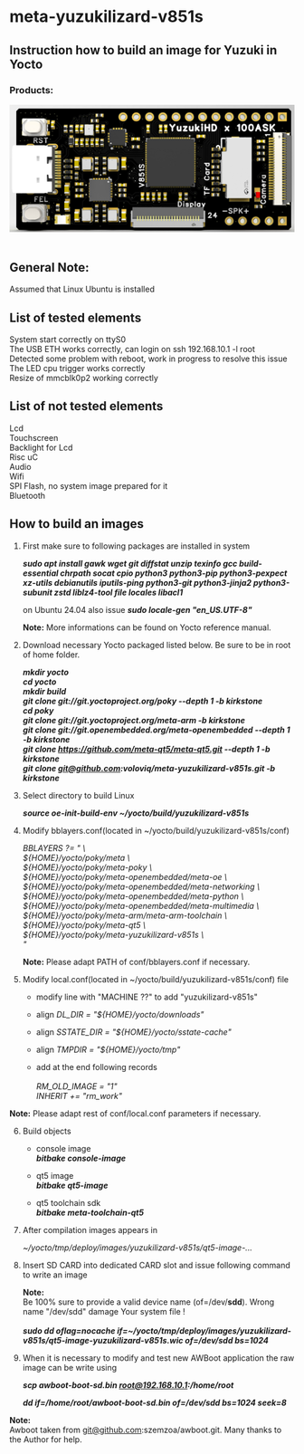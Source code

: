 # meta-yuzukilizard-v851s

## Instruction how to build an image for Yuzuki  in Yocto

### Products:

![PCB](yuzukilizard-v851s.png) <br>
<br>

## General Note:
Assumed that Linux Ubuntu is installed

## List of tested elements

System start correctly on ttyS0 <br>
The USB ETH works correctly, can login on ssh 192.168.10.1 -l root <br>
Detected some problem with reboot, work in progress to resolve this issue <br>
The LED cpu trigger works correctly <br>
Resize of mmcblk0p2 working correctly <br>

## List of not tested elements

Lcd <br>
Touchscreen <br>
Backlight for Lcd <br>
Risc uC <br>
Audio <br>
Wifi <br>
SPI Flash, no system image prepared for it <br>
Bluetooth <br>

## How to build an images

1. First make sure to following packages are installed in system

    ***sudo apt install gawk wget git diffstat unzip texinfo gcc build-essential chrpath socat cpio python3 python3-pip python3-pexpect xz-utils debianutils iputils-ping python3-git python3-jinja2 python3-subunit zstd liblz4-tool file locales libacl1***
    
    on Ubuntu 24.04 also issue
    ***sudo locale-gen "en_US.UTF-8"***

    **Note:**
    More informations can be found on Yocto reference manual.

2. Download necessary Yocto packaged listed below. Be sure to be in root of home folder.

	***mkdir yocto***<br>
	***cd yocto*** <br>
	***mkdir build*** <br>
	***git clone git://git.yoctoproject.org/poky --depth 1 -b kirkstone*** <br>
  ***cd poky*** <br>
  ***git clone git://git.yoctoproject.org/meta-arm -b kirkstone*** <br>
	***git clone git://git.openembedded.org/meta-openembedded --depth 1 -b kirkstone*** <br>
	***git clone https://github.com/meta-qt5/meta-qt5.git --depth 1 -b kirkstone*** <br>
	***git clone git@github.com:voloviq/meta-yuzukilizard-v851s.git -b kirkstone*** <br>

3. Select directory to build Linux

	***source oe-init-build-env ~/yocto/build/yuzukilizard-v851s*** <br>

4. Modify bblayers.conf(located in ~/yocto/build/yuzukilizard-v851s/conf)

    *BBLAYERS ?= " \\\
      ${HOME}/yocto/poky/meta \\\
      ${HOME}/yocto/poky/meta-poky \\\
      ${HOME}/yocto/poky/meta-openembedded/meta-oe \\\
      ${HOME}/yocto/poky/meta-openembedded/meta-networking \\\
      ${HOME}/yocto/poky/meta-openembedded/meta-python \\\
      ${HOME}/yocto/poky/meta-openembedded/meta-multimedia \\\
      ${HOME}/yocto/poky/meta-arm/meta-arm-toolchain \\ \
      ${HOME}/yocto/poky/meta-qt5 \\\
      ${HOME}/yocto/poky/meta-yuzukilizard-v851s \\\
      "*<br>

    **Note:** Please adapt PATH of conf/bblayers.conf if necessary. <br>

5. Modify local.conf(located in ~/yocto/build/yuzukilizard-v851s/conf) file

    - modify line with "MACHINE ??" to add "yuzukilizard-v851s"

    - align *DL_DIR = "${HOME}/yocto/downloads"* <br>

    - align *SSTATE_DIR = "${HOME}/yocto/sstate-cache"* <br>
    
    - align *TMPDIR = "${HOME}/yocto/tmp"* <br>
    
    - add at the end following records <br> <br>
  *RM_OLD_IMAGE = "1"* <br>
	*INHERIT += "rm_work"* <br>

  **Note:** Please adapt rest of conf/local.conf parameters if necessary. <br>

6. Build objects

    - console image <br>
      ***bitbake console-image*** <br>

    - qt5 image <br>
      ***bitbake qt5-image*** <br>

    - qt5 toolchain sdk <br>
      ***bitbake meta-toolchain-qt5*** <br>

7. After compilation images appears in

	*~/yocto/tmp/deploy/images/yuzukilizard-v851s/qt5-image-...* <br>

8. Insert SD CARD into dedicated CARD slot and issue following command to write an image

    **Note:** <br>
    Be 100% sure to provide a valid device name (of=/dev/**sdd**). Wrong name "/dev/sdd" damage Your system file ! <br> <br>
    ***sudo dd oflag=nocache if=~/yocto/tmp/deploy/images/yuzukilizard-v851s/qt5-image-yuzukilizard-v851s.wic of=/dev/sdd bs=1024*** <br>

9. When it is necessary to modify and test new AWBoot application the raw image can be write using

    ***scp awboot-boot-sd.bin root@192.168.10.1:/home/root*** <br>

    ***dd if=/home/root/awboot-boot-sd.bin of=/dev/sdd bs=1024 seek=8*** <br>

**Note:** <br>
  Awboot taken from git@github.com:szemzoa/awboot.git. Many thanks to the Author for help. <br>
